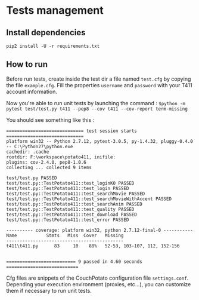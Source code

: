 # Tests management

## Install dependencies

```pip2 install -U -r requirements.txt```

## How to run

Before run tests, create inside the test dir a file named `test.cfg` by copying the file `example.cfg`. Fill the properties `username` and `password` with your T411 account information.

Now you're able to run unit tests by launching the command : ```$python -m pytest test/test.py t411 --pep8 --cov t411 --cov-report term-missing```

You should see something like this :
```console
============================= test session starts =============================
platform win32 -- Python 2.7.12, pytest-3.0.5, py-1.4.32, pluggy-0.4.0 -- C:\Python27\python.exe
cachedir: .cache
rootdir: F:\workspace\potato411, inifile:
plugins: cov-2.4.0, pep8-1.0.6
collecting ... collected 9 items

test/test.py PASSED
test/test.py::TestPotato411::test_loginKO PASSED
test/test.py::TestPotato411::test_login PASSED
test/test.py::TestPotato411::test_searchMovie PASSED
test/test.py::TestPotato411::test_searchMovieWithAccent PASSED
test/test.py::TestPotato411::test_searchAnim PASSED
test/test.py::TestPotato411::test_quality PASSED
test/test.py::TestPotato411::test_download PASSED
test/test.py::TestPotato411::test_error PASSED

---------- coverage: platform win32, python 2.7.12-final-0 -----------
Name           Stmts   Miss  Cover   Missing
--------------------------------------------
t411\t411.py      83     10    88%   52-53, 103-107, 112, 152-156


========================== 9 passed in 4.60 seconds ===========================
```

Cfg files are snippets of the CouchPotato configuration file `settings.conf`. Depending your execution environment (proxies, etc...), you can customize them if necessary to run unit tests.
